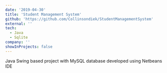 ```yaml
---
date: '2019-04-30'
title: 'Student Management System'
github: 'https://github.com/Collinsondiek/StudentManagementSystem'
external: ''
tech:
  - Java
  - Sqlite
company: ''
showInProjects: false
---
```


Java Swing based project with MySQL database developed using Netbeans IDE
